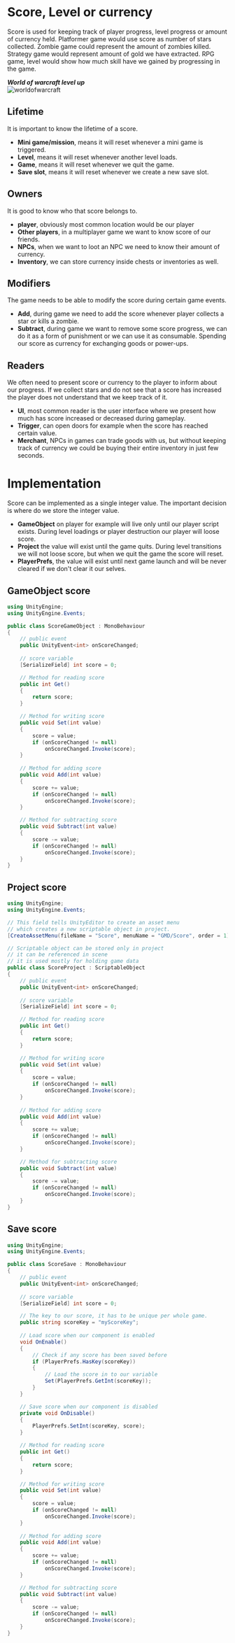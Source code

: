 # Score, Level or currency
Score is used for keeping track of player progress, level progress or amount of currency held. Platformer game would use score as number of stars collected. Zombie game could represent the amount of zombies killed. Strategy game would represent amount of gold we have extracted. RPG game, level would show how much skill have we gained by progressing in the game.

***World of warcraft level up***\
![worldofwarcraft](../../img/worldofwarcraft.gif)
## Lifetime
It is important to know the lifetime of a score.

- **Mini game/mission**, means it will reset whenever a mini game is triggered.
- **Level**, means it will reset whenever another level loads.
- **Game**, means it will reset whenever we quit the game.
- **Save slot**, means it will reset whenever we create a new save slot.

## Owners
It is good to know who that score belongs to.

- **player**, obviously most common location would be our player
- **Other players**, in a multiplayer game we want to know score of our friends.
- **NPCs**, when we want to loot an NPC we need to know their amount of currency.
- **Inventory**, we can store currency inside chests or inventories as well.

## Modifiers
The game needs to be able to modify the score during certain game events.

- **Add**, during game we need to add the score whenever player collects a star or kills a zombie. 
- **Subtract**, during game we want to remove some score progress, we can do it as a form of punishment or we can use it as consumable. Spending our score as currency for exchanging goods or power-ups.

## Readers
We often need to present score or currency to the player to inform about our progress.
If we collect stars and do not see that a score has increased the player does not understand that we keep track of it.

- **UI**, most common reader is the user interface where we present how much has score increased or decreased during gameplay.
- **Trigger**, can open doors for example when the score has reached certain value.
- **Merchant**, NPCs in games can trade goods with us, but without keeping track of currency we could be buying their entire inventory in just few seconds. 

# Implementation
Score can be implemented as a single integer value.
The important decision is where do we store the integer value.

- **GameObject** on player for example will live only until our player script exists. During level loadings or player destruction our player will loose score.
- **Project** the value will exist until the game quits. During level transitions we will not loose score, but when we quit the game the score will reset.
- **PlayerPrefs**, the value will exist until next game launch and will be never cleared if we don't clear it our selves.

## GameObject score

```csharp
using UnityEngine;
using UnityEngine.Events;

public class ScoreGameObject : MonoBehaviour
{
    // public event
    public UnityEvent<int> onScoreChanged;
    
    // score variable
    [SerializeField] int score = 0;

    // Method for reading score
    public int Get()
    {
        return score;
    }

    // Method for writing score
    public void Set(int value)
    {
        score = value;
        if (onScoreChanged != null)
            onScoreChanged.Invoke(score);
    }
    
    // Method for adding score
    public void Add(int value)
    {
        score += value;
        if (onScoreChanged != null)
            onScoreChanged.Invoke(score);
    }

    // Method for subtracting score
    public void Subtract(int value)
    {
        score -= value;
        if (onScoreChanged != null)
            onScoreChanged.Invoke(score);
    }
}

```

## Project score

```csharp
using UnityEngine;
using UnityEngine.Events;

// This field tells UnityEditor to create an asset menu
// which creates a new scriptable object in project.
[CreateAssetMenu(fileName = "Score", menuName = "GMD/Score", order = 1)]

// Scriptable object can be stored only in project
// it can be referenced in scene
// it is used mostly for holding game data
public class ScoreProject : ScriptableObject
{
    // public event
    public UnityEvent<int> onScoreChanged;
    
    // score variable
    [SerializeField] int score = 0;

    // Method for reading score
    public int Get()
    {
        return score;
    }

    // Method for writing score
    public void Set(int value)
    {
        score = value;
        if (onScoreChanged != null)
            onScoreChanged.Invoke(score);
    }
    
    // Method for adding score
    public void Add(int value)
    {
        score += value;
        if (onScoreChanged != null)
            onScoreChanged.Invoke(score);
    }

    // Method for subtracting score
    public void Subtract(int value)
    {
        score -= value;
        if (onScoreChanged != null)
            onScoreChanged.Invoke(score);
    }
}
```

## Save score

```csharp
using UnityEngine;
using UnityEngine.Events;

public class ScoreSave : MonoBehaviour
{
    // public event
    public UnityEvent<int> onScoreChanged;
    
    // score variable
    [SerializeField] int score = 0;

    // The key to our score, it has to be unique per whole game.
    public string scoreKey = "myScoreKey";
    
    // Load score when our component is enabled
    void OnEnable()
    {
        // Check if any score has been saved before
        if (PlayerPrefs.HasKey(scoreKey))
        {
            // Load the score in to our variable
            Set(PlayerPrefs.GetInt(scoreKey));
        }
    }

    // Save score when our component is disabled
    private void OnDisable()
    {
        PlayerPrefs.SetInt(scoreKey, score);
    }

    // Method for reading score
    public int Get()
    {
        return score;
    }

    // Method for writing score
    public void Set(int value)
    {
        score = value;
        if (onScoreChanged != null)
            onScoreChanged.Invoke(score);
    }
    
    // Method for adding score
    public void Add(int value)
    {
        score += value;
        if (onScoreChanged != null)
            onScoreChanged.Invoke(score);
    }

    // Method for subtracting score
    public void Subtract(int value)
    {
        score -= value;
        if (onScoreChanged != null)
            onScoreChanged.Invoke(score);
    }
}
```